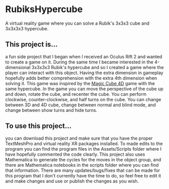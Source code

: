 # RubiksHypercube
A virtual reality game where you can solve a Rubik's 3x3x3 cube and 3x3x3x3 hypercube.

## This project is...
a fun side project that I began when I received an Oculus Rift 2 and wanted to create a game on it. During the same time I became interested in the 4-dimensional 3x3x3x3 Rubik's hypercube and so I created a game where the player can interact with this object. Having the extra dimension in gameplay hopefully adds better comprehension with the extra 4th dimension when solving it. This game was inspired by the [Magic Cube 4D](https://superliminal.com/cube/) game with the same hypercube. In the game you can move the perspective of the cube up and down, rotate the cube, and recenter the cube. You can perform clockwise, counter-clockwise, and half turns on the cube. You can change between 3D and 4D cube, change between normal and blind mode, and change between show turns and hide turns.

## To use this project...
you can download this project and make sure that you have the proper TextMeshPro and virtual reality XR packages installed. To made edits to the program you can find the program files in the Assets/Scripts folder where I have hopefully commented the code clearly. This project also uses Mathematica to generate the cycles for the moves in the object group, and there are Mathematica notebooks in the scripts folder where you can find that information. There are many updates/bugs/fixes that can be made for this program that I don't currently have the time to do, so feel free to edit it and make changes and use or publish the changes as you wish.
